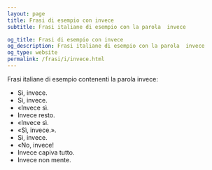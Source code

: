 ```yaml
---
layout: page
title: Frasi di esempio con invece 
subtitle: Frasi italiane di esempio con la parola  invece

og_title: Frasi di esempio con invece 
og_description: Frasi italiane di esempio con la parola  invece
og_type: website
permalink: /frasi/i/invece.html
---
```


Frasi italiane di esempio contenenti la parola invece:


- Sì, invece.
- Sì, invece.
- «Invece sì.
- Invece resto.
- «Invece sì.
- «Sì, invece.».
- Sì, invece.
- «No, invece!
- Invece capiva tutto.
- Invece non mente.
